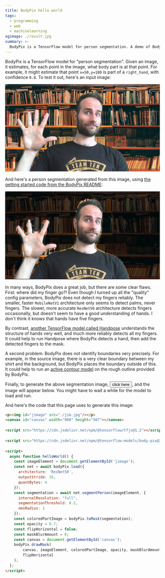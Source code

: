 ```yaml
---
title: BodyPix hello world
tags:
  - programming
  - web
  - machinelearning
ogimage: ./result.jpg
summary: >-
  BodyPix is a TensorFlow model for person segmentation. A demo of BodyPix in the browser.
---
```


BodyPix is a TensorFlow model for "person segmentation".
Given an image, it estimates,
for each point in the image,
what body part is at that point.
For example, it might estimate that point `x=50,y=100` is part of a `right_hand`, with confidence `0.8`.
To test it out, here's an input image:

<p><img id="jimage" src="./jim.jpg"/></p>

And here's a person segmentation generated from this image,
using [the getting started code from the BodyPix README](https://github.com/tensorflow/tfjs-models/tree/master/body-pix):

<p><img src="./result.jpg"/></p>

In many ways, BodyPix does a great job,
but there are some clear flaws.
First: where did my finger go?!
Even though I turned up all the "quality" config parameters,
BodyPix does not detect my fingers reliably.
The smaller, faster `MobileNetV1` architecture only seems to detect palms, never fingers.
The slower, more accurate `ResNet50` architecture detects fingers occasionally,
but doesn't seem to have a good understanding of hands.
I don't think it knows that hands have five fingers.

By contrast, [another TensorFlow model called Handpose](https://github.com/tensorflow/tfjs-models/tree/master/handpose)
understands the structure of hands very well,
and much more reliably detects all my fingers.
It could help to run Handpose where BodyPix detects a hand,
then add the detected fingers to the mask.

A second problem: BodyPix does not identify boundaries very precisely.
For example,
in the source image,
there is a very clear boundary between my shirt and the background,
but BodyPix places the boundary outside of this.
It could help to run an [active contour model](https://en.wikipedia.org/wiki/Active_contour_model)
on the rough outline provided by BodyPix.

Finally, to generate the above segmentation image,
<button onclick="helloWorld()">click here</button>,
and the image will appear below.
You might have to wait a while for the model to load and run.

<canvas id="canvas" width="900" height="507"></canvas>

<script src="https://cdn.jsdelivr.net/npm/@tensorflow/tfjs@1.2"></script>

<script src="https://cdn.jsdelivr.net/npm/@tensorflow-models/body-pix@2.0"></script>

<script>
  async function helloWorld() {
    const imageElement = document.getElementById('jimage');
    const net = await bodyPix.load({
      architecture: 'ResNet50',
      outputStride: 16,
      quantBytes: 4
    });
    const segmentation = await net.segmentPerson(imageElement, {
      internalResolution: "full",
      segmentationThreshold: 0.2,
      nmsRadius: 1
    });
    const coloredPartImage = bodyPix.toMask(segmentation);
    const opacity = 0.7;
    const flipHorizontal = false;
    const maskBlurAmount = 0;
    const canvas = document.getElementById('canvas');
    bodyPix.drawMask(
        canvas, imageElement, coloredPartImage, opacity, maskBlurAmount,
        flipHorizontal
    );
  };
</script>

And here's the code that this page uses to generate this image:

```html
<p><img id="jimage" src="./jim.jpg"/></p>
<canvas id="canvas" width="900" height="507"></canvas>

<script src="https://cdn.jsdelivr.net/npm/@tensorflow/tfjs@1.2"></script>

<script src="https://cdn.jsdelivr.net/npm/@tensorflow-models/body-pix@2.0"></script>

<script>
  async function helloWorld() {
    const imageElement = document.getElementById('jimage');
    const net = await bodyPix.load({
      architecture: 'ResNet50',
      outputStride: 16,
      quantBytes: 4
    });
    const segmentation = await net.segmentPerson(imageElement, {
      internalResolution: "full",
      segmentationThreshold: 0.2,
      nmsRadius: 1
    });
    const coloredPartImage = bodyPix.toMask(segmentation);
    const opacity = 0.7;
    const flipHorizontal = false;
    const maskBlurAmount = 0;
    const canvas = document.getElementById('canvas');
    bodyPix.drawMask(
        canvas, imageElement, coloredPartImage, opacity, maskBlurAmount,
        flipHorizontal
    );
  };
</script>
```
